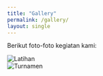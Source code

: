 ```yaml
---
title: "Gallery"
permalink: /gallery/
layout: single
---
```


Berikut foto-foto kegiatan kami:

![Latihan](/assets/images/latihan1.jpg)  
![Turnamen](/assets/images/turnamen1.jpg)
